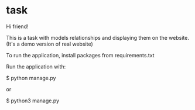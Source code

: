 # task
Hi friend!

This is a task with models relationships and displaying them on the website.
(It's a demo version of real website)

To run the application, install packages from requirements.txt


Run the application with: 

$ python manage.py 

or 

$ python3 manage.py

